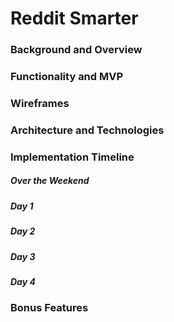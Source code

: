 # Reddit Smarter

### Background and Overview

### Functionality and MVP

### Wireframes

### Architecture and Technologies

### Implementation Timeline

##### Over the Weekend

##### Day 1

##### Day 2

##### Day 3

##### Day 4

### Bonus Features
